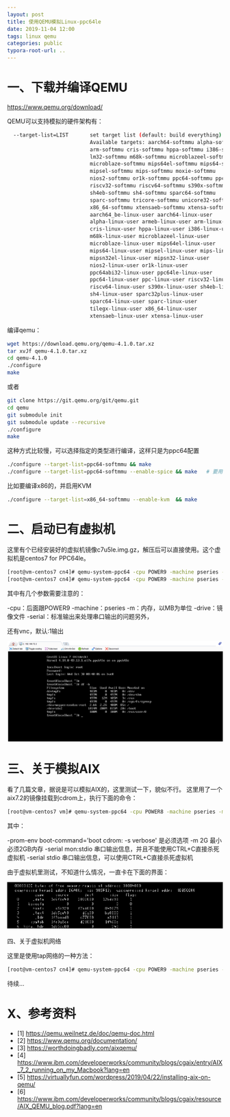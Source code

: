 ```yaml
---
layout: post
title: 使用QEMU模拟Linux-ppc64le
date: 2019-11-04 12:00
tags: linux qemu
categories: public
typora-root-url: ..
---
```


# 一、下载并编译QEMU

https://www.qemu.org/download/

QEMU可以支持模拟的硬件架构有：  

```bash
  --target-list=LIST       set target list (default: build everything)
                           Available targets: aarch64-softmmu alpha-softmmu
                           arm-softmmu cris-softmmu hppa-softmmu i386-softmmu
                           lm32-softmmu m68k-softmmu microblazeel-softmmu
                           microblaze-softmmu mips64el-softmmu mips64-softmmu
                           mipsel-softmmu mips-softmmu moxie-softmmu
                           nios2-softmmu or1k-softmmu ppc64-softmmu ppc-softmmu
                           riscv32-softmmu riscv64-softmmu s390x-softmmu
                           sh4eb-softmmu sh4-softmmu sparc64-softmmu
                           sparc-softmmu tricore-softmmu unicore32-softmmu
                           x86_64-softmmu xtensaeb-softmmu xtensa-softmmu
                           aarch64_be-linux-user aarch64-linux-user
                           alpha-linux-user armeb-linux-user arm-linux-user
                           cris-linux-user hppa-linux-user i386-linux-user
                           m68k-linux-user microblazeel-linux-user
                           microblaze-linux-user mips64el-linux-user
                           mips64-linux-user mipsel-linux-user mips-linux-user
                           mipsn32el-linux-user mipsn32-linux-user
                           nios2-linux-user or1k-linux-user
                           ppc64abi32-linux-user ppc64le-linux-user
                           ppc64-linux-user ppc-linux-user riscv32-linux-user
                           riscv64-linux-user s390x-linux-user sh4eb-linux-user
                           sh4-linux-user sparc32plus-linux-user
                           sparc64-linux-user sparc-linux-user
                           tilegx-linux-user x86_64-linux-user
                           xtensaeb-linux-user xtensa-linux-user
```

编译qemu：

```bash
wget https://download.qemu.org/qemu-4.1.0.tar.xz
tar xvJf qemu-4.1.0.tar.xz
cd qemu-4.1.0
./configure
make
```

或者

```bash
git clone https://git.qemu.org/git/qemu.git
cd qemu
git submodule init
git submodule update --recursive
./configure
make
```

这种方式比较慢，可以选择指定的类型进行编译，这样只是为ppc64配置

```bash
./configure --target-list=ppc64-softmmu && make
./configure --target-list=ppc64-softmmu --enable-spice && make   # 要用virt-manager的话需要使用spice
```

比如要编译x86的，并启用KVM

```bash
./configure --target-list=x86_64-softmmu --enable-kvm  && make
```

# 二、启动已有虚拟机

这里有个已经安装好的虚拟机镜像c7u5le.img.gz，解压后可以直接使用。这个虚拟机是centos7 for PPC64le。

```bash
[root@vm-centos7 cn4]# qemu-system-ppc64 -cpu POWER9 -machine pseries -m  1024 -drive file=cn4.img -serial stdio
[root@vm-centos7 cn4]# qemu-system-ppc64 -cpu POWER9 -machine pseries -m  1024 -drive file=cn4.img -serial stdio -vnc :1
```

其中有几个参数需要注意的：

-cpu：后面跟POWER9
-machine：pseries
-m：内存，以MB为单位
-drive：镜像文件
-serial：标准输出来处理串口输出的问题另外，

还有vnc，默认:1输出



![img](/images/install-linux-ppc64-with-qemu/centos7-vm-with-qemu.png)


# 三、关于模拟AIX

看了几篇文章，据说是可以模拟AIX的，这里测试一下，貌似不行。
这里用了一个aix7.2的镜像挂载到cdrom上，执行下面的命令：

```bash
[root@vm-centos7 vm]# qemu-system-ppc64 -cpu POWER8 -machine pseries -m  2G -serial stdio -cdrom /dev/sr0 -drive  file=cn5.img,if=none,id=drive-virtio-disk0 -device  virtio-scsi-pci,id=scsi -device scsi-hd,drive=drive-virtio-disk0 -net  nic -net user,hostfwd=tcp::2222-:22 -prom-env boot-command='boot cdrom:  -s verbose' -vnc :1
```

其中：

-prom-env boot-command='boot cdrom:  -s verbose'    是必须选项
-m 2G   最小必须2GB内存
-serial mon:stdio   串口输出信息，并且不能使用CTRL+C直接杀死虚拟机
-serial stdio   串口输出信息，可以使用CTRL+C直接杀死虚拟机

由于虚拟机里测试，不知道什么情况，一直卡在下面的界面：

![img](/images/install-linux-ppc64-with-qemu/error-of-aix.png)


四、关于虚拟机网络

这里是使用tap网络的一种方法：

```bash
[root@vm-centos7 cn4]# qemu-system-ppc64 -cpu POWER9 -machine pseries -m  1024 -drive file=cn4.img -serial stdio -vnc :1  -net nic -net tap,fname=tap0,script=no,downscript=no
```

待续...


# X、参考资料

- [1]  https://qemu.weilnetz.de/doc/qemu-doc.html
- [2]  https://www.qemu.org/documentation/
- [3] https://worthdoingbadly.com/aixqemu/
- [4] https://www.ibm.com/developerworks/community/blogs/cgaix/entry/AIX_7_2_running_on_my_Macbook?lang=en
- [5] https://virtuallyfun.com/wordpress/2019/04/22/installing-aix-on-qemu/
- [6] https://www.ibm.com/developerworks/community/blogs/cgaix/resource/AIX_QEMU_blog.pdf?lang=en



